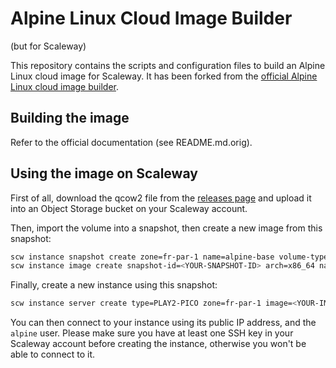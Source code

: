 # Alpine Linux Cloud Image Builder

(but for Scaleway)

This repository contains the scripts and configuration files to build an Alpine Linux cloud image for Scaleway. It has been forked from the [official Alpine Linux cloud image builder](https://gitlab.alpinelinux.org/alpine/cloud/alpine-cloud-images).

## Building the image

Refer to the official documentation (see README.md.orig).

## Using the image on Scaleway

First of all, download the qcow2 file from the [releases page](https://github.com/blurrycat/alpine-cloud-image-scaleway/releases) and upload it into an Object Storage bucket on your Scaleway account.

Then, import the volume into a snapshot, then create a new image from this snapshot:
```sh
scw instance snapshot create zone=fr-par-1 name=alpine-base volume-type=b_ssd bucket=<YOUR-BUCKET-NAME> key=scaleway_alpine-3.19.1-x86_64-uefi-cloudinit-r0.qcow2
scw instance image create snapshot-id=<YOUR-SNAPSHOT-ID> arch=x86_64 name=alpine-base
```

Finally, create a new instance using this snapshot:
```sh
scw instance server create type=PLAY2-PICO zone=fr-par-1 image=<YOUR-IMAGE-ID> root-volume=b:5G name=my-alpine-instance ip=new
```

You can then connect to your instance using its public IP address, and the `alpine` user. Please make sure you have at least one SSH key in your Scaleway account before creating the instance, otherwise you won't be able to connect to it.